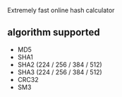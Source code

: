 Extremely fast online hash calculator

## algorithm supported

- MD5
- SHA1
- SHA2 (224 / 256 / 384 / 512)
- SHA3 (224 / 256 / 384 / 512)
- CRC32
- SM3
